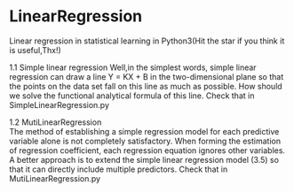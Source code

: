 # LinearRegression
Linear regression in statistical learning in Python3(Hit the star if you think it is useful,Thx!)

1.1 Simple linear regression 
    Well,in the simplest words, simple linear regression can draw a line Y = KX + B in the two-dimensional plane so that the points on the data set fall on this line as much  as possible. How should we solve the functional analytical formula of this line.
    Check that in SimpleLinearRegression.py
    
1.2 MutiLinearRegression  
  The method of establishing a simple regression model for each predictive variable alone is not completely satisfactory. When forming the estimation of regression coefficient, each regression equation ignores other variables. A better approach is to extend the simple linear regression model (3.5) so that it can directly include multiple predictors.
  Check that in MutiLinearRegression.py
